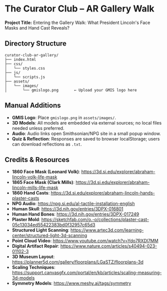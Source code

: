 # The Curator Club – AR Gallery Walk

**Project Title:** Entering the Gallery Walk: What President Lincoln's Face Masks and Hand Cast Reveals?

## Directory Structure

```
curator-club-ar-gallery/
├── index.html
├── css/
│   └── styles.css
├── js/
│   └── scripts.js
├── assets/
│   └── images/
│       └── gmislogo.png       ← Upload your GMIS logo here
```

## Manual Additions

- **GMIS Logo**: Place `gmislogo.png` in `assets/images/`.
- **3D Models**: All models are embedded via external sources; no local files needed unless preferred.
- **Audio**: Audio links open Smithsonian/NPG site in a small popup window.
- **Quiz & Reflection**: Responses are saved to browser localStorage; users can download reflections as `.txt`.

## Credits & Resources

- **1860 Face Mask (Leonard Volk)**: https://3d.si.edu/explorer/abraham-lincoln-volk-life-mask
- **1865 Face Mask (Clark Mills)**: https://3d.si.edu/explorer/abraham-lincoln-mills-life-mask
- **1860 Hand Casts**: https://3d.si.edu/explorer/abraham-lincoln-hands-plaster-casts
- **NPG Audio**: https://npg.si.edu/al-tactile-installation-english
- **Human Skull**: https://3d.nih.gov/entries/3DPX-016801
- **Human Hand Bones**: https://3d.nih.gov/entries/3DPX-017249
- **Plaster Mold**: https://sketchfab.com/o.-o/collections/plaster-cast-05c13034ed55422383bd0f32957c65d3
- **Structured Light Scanning**: https://www.artec3d.com/learning-center/structured-light-3d-scanning
- **Point Cloud Video**: https://www.youtube.com/watch?v=Ydo7RXDl7MM
- **Digital Artifact Repair**: https://www.nature.com/articles/s40494-023-01102-3
- **3D Museum Layout**: https://planner5d.com/gallery/floorplans/LGaSTZ/floorplans-3d
- **Scaling Techniques**: https://support.canvasgfx.com/portal/en/kb/articles/scaling-measuring-3d-models
- **Symmetry Models**: https://www.meshy.ai/tags/symmetry
